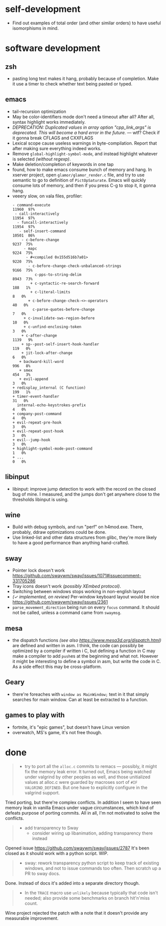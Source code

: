 # self-development

* Find out examples of total order (and other similar orders) to have useful isomorphisms in mind.

# software development

## zsh

* pasting long text makes it hang, probably because of completion. Make it use a timer to check whether text being pasted or typed.

## emacs

* tail-recursion optimization
* May be color-identifiers mode don't need a timeout after all? After all, syntax highlight works immediately.
*  *DEPRECATION: Duplicated values in array option "cpp_link_args" is deprecated. This will become a hard error in the future.* — wtf? Check if it gonna break CFLAGS and CXXFLAGS
* Lexical scope cause useless warnings in byte-compilation. Report that after making sure everything indeed works.
* Remove `global-highlight-symbol-mode`, and instead highlight whatever is selected *(without regexp)*.
* Make deletion/completion of keywords in one tap
* found, how to make emacs consume bunch of memory and hang. In xserver project, open `glamor/glamor_render.c` file, and try to use semantic to go to definition of `PictOpSaturate`. Emacs will quickly consume lots of memory, and then if you press C-g to stop it, it gonna hang.
* veeery slow, on vala files, profiler:
    ```
    - command-execute                                               11960  97%
     - call-interactively                                           11954  97%
      - funcall-interactively                                       11954  97%
       - self-insert-command                                        10501  86%
        - c-before-change                                            9237  75%
         - mapc                                                      9224  75%
          - #<compiled 0x155d516b7a01>                               9220  75%
           - c-before-change-check-unbalanced-strings                9166  75%
              c-pps-to-string-delim                                  8943  73%
            + c-syntactic-re-search-forward                           188   1%
            + c-literal-limits                                          8   0%
           + c-before-change-check-<>-operators                        40   0%
             c-parse-quotes-before-change                               7   0%
         + c-invalidate-sws-region-before                              10   0%
         + c-unfind-enclosing-token                                     3   0%
        + c-after-change                                             1139   9%
        + sp--post-self-insert-hook-handler                           119   0%
        + jit-lock-after-change                                         6   0%
       + backward-kill-word                                           996   8%
       + smex                                                         454   3%
       + evil-append                                                    3   0%
    + redisplay_internal (C function)                                 199   1%
    + timer-event-handler                                              31   0%
      internal-echo-keystrokes-prefix                                   4   0%
    + company-post-command                                              4   0%
    + evil-repeat-pre-hook                                              3   0%
    + evil-repeat-post-hook                                             3   0%
    + evil--jump-hook                                                   3   0%
    + highlight-symbol-mode-post-command                                1   0%
    + ...                                                               0   0%
    ```

## libinput

* libinput: improve jump detection to work with the record on the closed bug of mine.
  I measured, and the jumps don't get anywhere close to the thresholds libinput is using.

## wine

* Build with debug symbols, and run "perf" on h4mod.exe. There, probably, ddraw optimizations could be done.
* Use linked-list and other data structures from glibc, they're more likely to have a good performance than anything hand-crafted.

## sway

* Pointer lock doesn't work https://github.com/swaywm/sway/issues/1071#issuecomment-331705286
* Tray icons doesn't work *(possibly XEmbed protocol)*.
* Switching between windows stops working in non-english layout
* *(✓ implemented, on review)* Per-window keyboard layout would be nice https://github.com/swaywm/sway/issues/2361
* `parse_movement_direction` being run on every `focus` command. It should not be called, unless a command came from `swaymsg`.

## mesa

* the dispatch functions *(see also https://www.mesa3d.org/dispatch.html)* are defined and written in asm. I think, the code can possibly be optimized by a compiler if written i C, but defining a function in C may make a compiler to add `push`es at the beginning and what not. However it might be interesting to define a symbol in asm, but write the code in C. As a side effect this may be cross-platform.

## Geary

* there're foreaches with `window as MainWindow;` text in it that simply searches for main window. Can at least be extracted to a function.

## games to play with

* fortnite, it's "epic games", but doesn't have Linux version
* overwatch, MS's game, it's not free though.

# done

> * try to port all the `alloc.c` commits to remacs — possibly, it might fix the memory leak error. It turned out, Emacs being watched under valgrind by other peoples as well, and those unitialized values at alloc.c were guarded by macroses sort of `#IF VALGRIND_DEFINED`. But one have to explicitly configure in the valgrind support.

Tried porting, but there're complex conflicts. In addition I seem to have seen memory leak in vanilla Emacs under vague circumstances, which kind of defeats purpose of porting commits. All in all, I'm not motivated to solve the conflicts.

> * add transparency to Sway
>     * consider wiring up libanimation, adding transparency there instead

Opened issue https://github.com/swaywm/sway/issues/2787 It's been closed as it should work with a python script. WIP.

> * sway: rework transparency python script to keep track of existing windows, and not to issue commands too often. Then scratch up a PR to sway docs.

Done. Instead of docs it's added into a separate directory though.

> * In the `TRACE` macro use `unlikely` because typically that code isn't needed; also provide some benchmarks on branch hit'n'miss count.

Wine project rejected the patch with a note that it doesn't provide any measurable improvement.

[1]: https://stackoverflow.com/questions/2612447/pinpointing-conditional-jump-or-move-depends-on-uninitialized-values-valgrin
